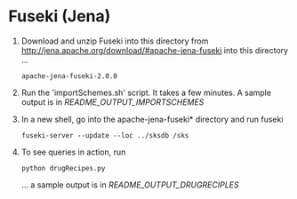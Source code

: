 # Fuseki (Jena)

  1. Download and unzip Fuseki into this directory from http://jena.apache.org/download/#apache-jena-fuseki into this directory ...

         apache-jena-fuseki-2.0.0

  2. Run the 'importSchemes.sh' script. It takes a few minutes. A sample output is in _README_OUTPUT_IMPORTSCHEMES_

  3. In a new shell, go into the apache-jena-fuseki* directory and run fuseki

         fuseki-server --update --loc ../sksdb /sks

  4. To see queries in action, run 

         python drugRecipes.py 

     ... a sample output is in _README_OUTPUT_DRUGRECIPLES_

